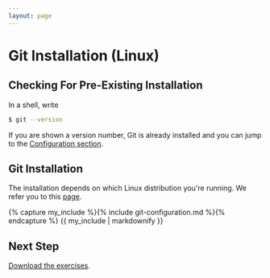 ```yaml
---
layout: page
---
```


# Git Installation (Linux)

## Checking For Pre-Existing Installation

In a shell, write

```bash
$ git --version
```

If you are shown a version number, Git is already installed and you can jump to the [Configuration section](#configuration).

## Git Installation

The installation depends on which Linux distribution you're running.
We refer you to this [page](https://git-scm.com/download/linux).

{% capture my_include %}{% include git-configuration.md %}{% endcapture %}
{{ my_include | markdownify }}

## Next Step

[Download the exercises](./github-classroom.md).
